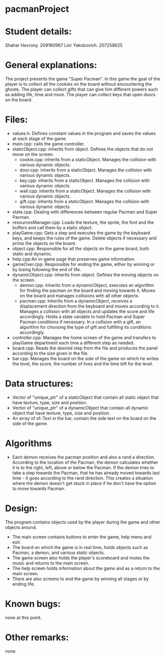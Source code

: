 # pacmanProject

# Student details:
   Shahar Hevrony. 209180967
   Lior Yakobovich. 207258625

# General explanations:
   The project presents the game "Super Pacman". In this game the goal of the player is to collect 
   all the cookies on the board without encountering the ghosts. The player can collect gifts that 
   can give him different powers such as adding life, time and more. The player can collect keys that 
   open doors on the board. 
# Files:
   - values.h: Defines constant values in the program and saves the values at each stage of the game.
   - main.cpp: calls the game controller.
   - staticObject.cpp: inherits from object. Defines the objects that do not move on the screen.
     - cookie.cpp: inherits from a staticObject. Manages the collision with various dynamic objects.
     - door.cpp: inherits from a staticObject. Manages the collision with various dynamic objects.
     - key.cpp: inherits from a staticObject. Manages the collision with various dynamic objects.
     - wall.cpp: inherits from a staticObject. Manages the collision with various dynamic objects.
     - gift.cpp: inherits from a staticObject. Manages the collision with various dynamic objects.
   - state.cpp: Dealing with differences between regular Pacman and Super Pacman.
   - resourcesManager.cpp: Loads the texture, the sprite, the font and the buffers and call them by a
     static object.
   - playGame.cpp: Gets a step and executes the game by the keyboard keys, and keeps the rules of the game.
     Delete objects if necessary and prints the objects on the board.
   - object.cpp: Responsible for all the objects on the game board, both static and dynamic.
   - help.cpp:An in-game page that preserves game information.
   - gameOver.cpp: Responsible for ending the game, either by winning or by losing following the end of life.
   - dynamicObject.cpp: inherits from object. Defines the moving objects on the screen.
     - demon.cpp: Inherits from a dynamicObject, executes an algorithm for finding the pacman on the board and
       moving towards it. Moves on the board and manages collisions with all other objects.
     - pacman.cpp: Inherits from a dynamicObject, receives a displacement direction from the keyboard and 
       moves according to it. Manages a collision with all objects and updates the score and life accordingly. 
       Holds a state variable to hold Pacman and Super Pacman conditions if necessary. In a collision with a 
       gift, an algorithm for choosing the type of gift and fulfilling its conditions accordingly.
   - controller.cpp: Manages the home screen of the game and transfers to playGame department each time a 
     different step as needed.
   - board.cpp: Reads the desired step from the file and produces the panel according to the size given in the file.
   - bar.cpp: Manages the board on the side of the game on which he writes the level, the score, the number
     of lives and the time left for the level.

# Data structures:
   - Vector of "unique_ptr" of a staticObject that contain all static object that have texture, type, size and position.
   - Vector of "unique_ptr" of a dynamicObject that contain all dynamic object that have texture, type, size and position.
   - An array of sf::Text in the bar, contain the side text on the board on the side of the game.

# Algorithms
   - Each demon receives the pacman position and also a rand a direction. According to the location of the Pacman, 
     the demon calculates whether it is to the right, left, above or below the Pacman. If the demon tries to take a step
     towards the Pacman, that he has already moved towards last time - it goes according to the rand direction. 
     This creates a situation where the demon doesn't get stuck in place if he don't have the option to move towards Pacman.

# Design:
The program contains objects used by the player during the game and other objects around.
   - The main screen contains buttons to enter the game, help menu and exit.
   - The board on which the game is in real time, holds objects such as Pacman, a demon,
     and various static objects.
   - The game screen also holds the player's scoreboard and mutes the music and returns to the main screen.
   - The help screen holds information about the game and as a return to the main screen.
   - There are also screens to end the game by winning all stages or by ending life.
# Known bugs: 
none at this point.
# Other remarks: 
none